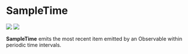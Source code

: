 # SampleTime

[![](../../../assets/godev.svg?raw=true)](https://pkg.go.dev/github.com/reactivego/rx/test/SampleTime#section-documentation)
[![](../../../assets/rx.svg?raw=true)](http://reactivex.io/documentation/operators/sample.html)

**SampleTime** emits the most recent item emitted by an Observable within periodic time intervals.
